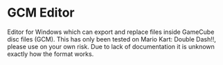 # GCM Editor
Editor for Windows which can export and replace files inside GameCube disc files (GCM). This has only been tested on Mario Kart: Double Dash!!, please use on your own risk. Due to lack of documentation it is unknown exactly how the format works.